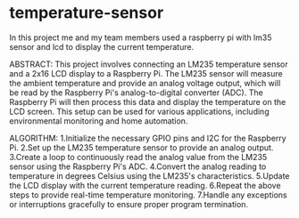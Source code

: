 # temperature-sensor
In this project me and my team members used a raspberry pi with lm35 sensor and lcd to display the current temperature.

ABSTRACT:
This project involves connecting an LM235 temperature sensor and a 2x16 LCD display to a Raspberry Pi. The LM235 sensor will measure the ambient temperature and provide an analog voltage output, which will be read by the Raspberry Pi's analog-to-digital converter (ADC). The Raspberry Pi will then process this data and display the temperature on the LCD screen. This setup can be used for various applications, including environmental monitoring and home automation.

ALGORITHM:
1.Initialize the necessary GPIO pins and I2C for the Raspberry Pi.
2.Set up the LM235 temperature sensor to provide an analog output.
3.Create a loop to continuously read the analog value from the LM235 sensor using the Raspberry Pi's ADC.
4.Convert the analog reading to temperature in degrees Celsius using the LM235's characteristics.
5.Update the LCD display with the current temperature reading.
6.Repeat the above steps to provide real-time temperature monitoring.
7.Handle any exceptions or interruptions gracefully to ensure proper program termination.
